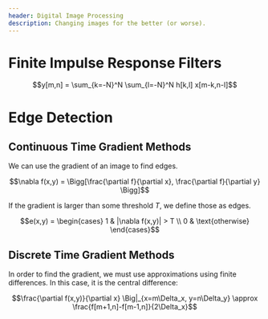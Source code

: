 ```yaml
---
header: Digital Image Processing
description: Changing images for the better (or worse).
---
```


# Finite Impulse Response Filters

$$y[m,n] = \sum_{k=-N}^N \sum_{l=-N}^N h[k,l] x[m-k,n-l]$$

# Edge Detection

## Continuous Time Gradient Methods

We can use the gradient of an image to find edges.

$$\nabla f(x,y) = \Bigg[\frac{\partial f}{\partial x}, \frac{\partial f}{\partial y} \Bigg]$$

If the gradient is larger than some threshold $T$, we define those as edges.

$$e(x,y) = \begin{cases}
1 & |\nabla f(x,y)| > T \\
0 & \text{otherwise}
\end{cases}$$

## Discrete Time Gradient Methods

In order to find the gradient, we must use approximations using finite differences. In this case, it is the central difference:

$$\frac{\partial f(x,y)}{\partial x} \Big|_{x=m\Delta_x, y=n\Delta_y} \approx \frac{f[m+1,n]-f[m-1,n]}{2\Delta_x}$$
